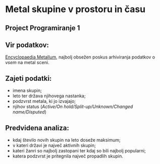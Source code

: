 # Metal skupine v prostoru in času
## Project Programiranje 1
## Vir podatkov: 
[Encyclopaedia Metallum](http://www.metal-archives.com/), najbolj obsežen poskus arhiviranja podatkov o _vsem_ na metal sceni.
## Zajeti podatki: 
* imena skupin;
* leto ter država njihovega nastanka;
* podzvrst metala, ki jo izvajajo;
* njihov status (*Active/On hold/Split-up/Unknown/Changed name/Disputed*)

## Predvidena analiza:
* kdaj število novih skupin na leto doseže maksimum;
* v kateri državi je največ aktivnih skupin;
* kateri žanri so najbolj zastopani ter kdaj so bili najbolj popularni;
* katera podzvrst je pritegnila največ propadlih skupin.
